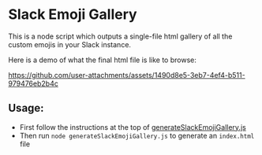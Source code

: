 # Slack Emoji Gallery

This is a node script which outputs a single-file html gallery of all the custom emojis in your Slack instance. 

Here is a demo of what the final html file is like to browse:

https://github.com/user-attachments/assets/1490d8e5-3eb7-4ef4-b511-979476eb2b4c

## Usage:

* First follow the instructions at the top of [generateSlackEmojiGallery.js](generateSlackEmojiGallery.js)
* Then run `node generateSlackEmojiGallery.js` to generate an `index.html` file


